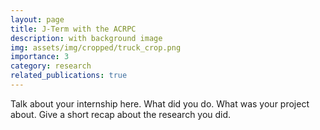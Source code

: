 ```yaml
---
layout: page
title: J-Term with the ACRPC
description: with background image
img: assets/img/cropped/truck_crop.png
importance: 3
category: research
related_publications: true
---
```


Talk about your internship here. What did you do. What was your project about. Give a short recap about the research you did. 


